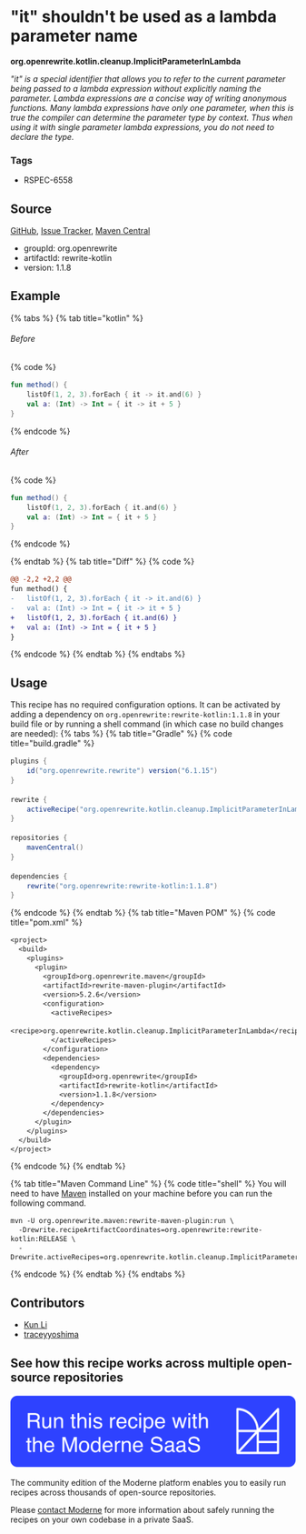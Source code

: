 # "it" shouldn't be used as a lambda parameter name

**org.openrewrite.kotlin.cleanup.ImplicitParameterInLambda**

_"it" is a special identifier that allows you to refer to the current parameter being passed to a lambda expression without explicitly naming the parameter. Lambda expressions are a concise way of writing anonymous functions. Many lambda expressions have only one parameter, when this is true the compiler can determine the parameter type by context. Thus when using it with single parameter lambda expressions, you do not need to declare the type._

### Tags

* RSPEC-6558

## Source

[GitHub](https://github.com/openrewrite/rewrite-kotlin/blob/main/src/main/java/org/openrewrite/kotlin/cleanup/ImplicitParameterInLambda.java), [Issue Tracker](https://github.com/openrewrite/rewrite-kotlin/issues), [Maven Central](https://central.sonatype.com/artifact/org.openrewrite/rewrite-kotlin/1.1.8/jar)

* groupId: org.openrewrite
* artifactId: rewrite-kotlin
* version: 1.1.8

## Example


{% tabs %}
{% tab title="kotlin" %}

###### Before
{% code %}
```kotlin
fun method() {
    listOf(1, 2, 3).forEach { it -> it.and(6) }
    val a: (Int) -> Int = { it -> it + 5 }
}
```
{% endcode %}

###### After
{% code %}
```kotlin
fun method() {
    listOf(1, 2, 3).forEach { it.and(6) }
    val a: (Int) -> Int = { it + 5 }
}
```
{% endcode %}

{% endtab %}
{% tab title="Diff" %}
{% code %}
```diff
@@ -2,2 +2,2 @@
fun method() {
-   listOf(1, 2, 3).forEach { it -> it.and(6) }
-   val a: (Int) -> Int = { it -> it + 5 }
+   listOf(1, 2, 3).forEach { it.and(6) }
+   val a: (Int) -> Int = { it + 5 }
}
```
{% endcode %}
{% endtab %}
{% endtabs %}


## Usage

This recipe has no required configuration options. It can be activated by adding a dependency on `org.openrewrite:rewrite-kotlin:1.1.8` in your build file or by running a shell command (in which case no build changes are needed): 
{% tabs %}
{% tab title="Gradle" %}
{% code title="build.gradle" %}
```groovy
plugins {
    id("org.openrewrite.rewrite") version("6.1.15")
}

rewrite {
    activeRecipe("org.openrewrite.kotlin.cleanup.ImplicitParameterInLambda")
}

repositories {
    mavenCentral()
}

dependencies {
    rewrite("org.openrewrite:rewrite-kotlin:1.1.8")
}
```
{% endcode %}
{% endtab %}
{% tab title="Maven POM" %}
{% code title="pom.xml" %}
```markup
<project>
  <build>
    <plugins>
      <plugin>
        <groupId>org.openrewrite.maven</groupId>
        <artifactId>rewrite-maven-plugin</artifactId>
        <version>5.2.6</version>
        <configuration>
          <activeRecipes>
            <recipe>org.openrewrite.kotlin.cleanup.ImplicitParameterInLambda</recipe>
          </activeRecipes>
        </configuration>
        <dependencies>
          <dependency>
            <groupId>org.openrewrite</groupId>
            <artifactId>rewrite-kotlin</artifactId>
            <version>1.1.8</version>
          </dependency>
        </dependencies>
      </plugin>
    </plugins>
  </build>
</project>
```
{% endcode %}
{% endtab %}

{% tab title="Maven Command Line" %}
{% code title="shell" %}
You will need to have [Maven](https://maven.apache.org/download.cgi) installed on your machine before you can run the following command.

```shell
mvn -U org.openrewrite.maven:rewrite-maven-plugin:run \
  -Drewrite.recipeArtifactCoordinates=org.openrewrite:rewrite-kotlin:RELEASE \
  -Drewrite.activeRecipes=org.openrewrite.kotlin.cleanup.ImplicitParameterInLambda
```
{% endcode %}
{% endtab %}
{% endtabs %}

## Contributors
* [Kun Li](mailto:kun@moderne.io)
* [traceyyoshima](mailto:tracey.yoshima@gmail.com)


## See how this recipe works across multiple open-source repositories

[![Moderne Link Image](/.gitbook/assets/ModerneRecipeButton.png)](https://app.moderne.io/recipes/org.openrewrite.kotlin.cleanup.ImplicitParameterInLambda)

The community edition of the Moderne platform enables you to easily run recipes across thousands of open-source repositories.

Please [contact Moderne](https://moderne.io/product) for more information about safely running the recipes on your own codebase in a private SaaS.
